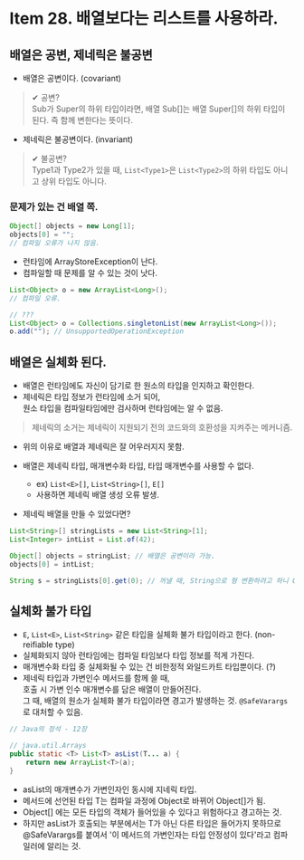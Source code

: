 # Item 28. 배열보다는 리스트를 사용하라.

## 배열은 공변, 제네릭은 불공변
* 배열은 공변이다. (covariant)
> ✔ 공변? </br>
Sub가 Super의 하위 타입이라면, 배열 Sub[]는 배열 Super[]의 하위 타입이 된다. 즉 함께 변한다는 뜻이다.

* 제네릭은 불공변이다. (invariant)
> ✔ 불공변? </br>
Type1과 Type2가 있을 때, `List<Type1>`은 `List<Type2>`의 하위 타입도 아니고 상위 타입도 아니다. 

### 문제가 있는 건 배열 쪽.
```java
Object[] objects = new Long[1];
objects[0] = "";
// 컴파일 오류가 나지 않음.
```
* 런타임에 ArrayStoreException이 난다.
* 컴파일할 때 문제를 알 수 있는 것이 낫다.

```java
List<Object> o = new ArrayList<Long>();
// 컴파일 오류.
```
```java
// ???
List<Object> o = Collections.singletonList(new ArrayList<Long>());
o.add(""); // UnsupportedOperationException
```

## 배열은 실체화 된다.
* 배열은 런타임에도 자신이 담기로 한 원소의 타입을 인지하고 확인한다.
* 제네릭은 타입 정보가 런타임에 소거 되어, </br>
원소 타입을 컴파일타임에만 검사하며 런타임에는 알 수 없음.

> 제네릭의 소거는 제네릭이 지원되기 전의 코드와의 호환성을 지켜주는 메커니즘.

* 위의 이유로 배열과 제네릭은 잘 어우러지지 못함.
* 배열은 제네릭 타입, 매개변수화 타입, 타입 매개변수를 사용할 수 없다.
    * ex) `List<E>[]`, `List<String>[]`, `E[]`
    * 사용하면 제네릭 배열 생성 오류 발생.

* 제네릭 배열을 만들 수 있었다면?
```java
List<String>[] stringLists = new List<String>[1];
List<Integer> intList = List.of(42);

Object[] objects = stringList; // 배열은 공변이라 가능.
objects[0] = intList;

String s = stringLists[0].get(0); // 꺼낼 때, String으로 형 변환하려고 하니 ClassCastException이 발생.
```

## 실체화 불가 타입
* `E`, `List<E>`, `List<String>` 같은 타입을 실체화 불가 타입이라고 한다. (non-reifiable type)
* 실체화되지 않아 런타임에는 컴파일 타임보다 타입 정보를 적게 가진다.
* 매개변수화 타입 중 실체화될 수 있는 건 비한정적 와일드카트 타입뿐이다. (?)
* 제네릭 타입과 가변인수 메서드를 함께 쓸 때, </br>
호출 시 가변 인수 매개변수를 담은 배열이 만들어진다. </br>
그 때, 배열의 원소가 실체화 불가 타입이라면 경고가 발생하는 것. `@SafeVarargs`로 대처할 수 있음.

```java
// Java의 정석 - 12장

// java.util.Arrays
public static <T> List<T> asList(T... a) {
    return new ArrayList<T>(a);
}
```
* asList의 매개변수가 가변인자인 동시에 지네릭 타입.
* 메서드에 선언된 타입 T는 컴파일 과정에 Object로 바뀌어 Object[]가 됨.
* Object[] 에는 모든 타입의 객체가 들어있을 수 있다고 위험하다고 경고하는 것.
* 하지만 asList가 호출되는 부분에서는 T가 아닌 다른 타입은 들어가지 못하므로 @SafeVarargs를 붙여서 '이 메서드의 가변인자는 타입 안정성이 있다'라고 컴파일러에 알리는 것.